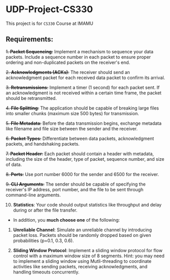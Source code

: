 # UDP-Project-CS330
This project is for `CS330` Course at IMAMU

## Requirements:
~~1. **Packet Sequencing**:~~ Implement a mechanism to sequence your data packets. Include a sequence number 
in each packet to ensure proper ordering and non-duplicated packets on the receiver's end.

~~2. **Acknowledgments (ACKs)**:~~ The receiver should send an acknowledgment packet for each received 
data packet to confirm its arrival.

~~3. **Retransmissions**:~~ Implement a timer (1 second) for each packet sent. If an acknowledgment is not 
received within a certain time frame, the packet should be retransmitted.

~~4. **File Splitting**:~~ The application should be capable of breaking large files into smaller chunks (maximum 
size 500 bytes) for transmission.

~~5. **File Metadata**:~~ Before the data transmission begins, exchange metadata like filename and file size between the sender and the receiver.

~~6. **Packet Types**:~~ Differentiate between data packets, acknowledgment packets, and handshaking packets.

~~7. **Packet Header**:~~ Each packet should contain a header with metadata, including the size of the header, type of packet, sequence number, and size of data.

~~8. **Ports**:~~ Use port number 6000 for the sender and 6500 for the receiver.

~~9. **CLI Arguments**:~~ The sender should be capable of specifying the receiver's IP address, port number, and the file to be 
sent through command-line arguments.

10. **Statistics**: Your code should output statistics like throughput and delay during or after the file transfer.

* In addition, you **much choose one** of the following:
1. **Unreliable Channel**: Simulate an unreliable channel by introducing packet loss. Packets should be 
randomly dropped based on given probabilities (p=0.1, 0.3, 0.6).

2. **Sliding Window Protocol**: Implement a sliding window protocol for flow control with a maximum 
window size of 8 segments. Hint: you may need to implement a sliding window using Mutli-threading 
to coordinate activities like sending packets, receiving acknowledgments, and handling timeouts 
concurrently.